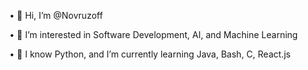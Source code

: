 • 👋 Hi, I’m @Novruzoff

• 👀 I’m interested in Software Development, AI, and Machine Learning

• 🌱 I know Python, and I’m currently learning Java, Bash, C, React.js

<!--
**Novruzoff/Novruzoff** is a ✨ _special_ ✨ repository because its `README.md` (this file) appears on your GitHub profile.

Here are some ideas to get you started:

- 🔭 I’m currently working on ...
- 🌱 I’m currently learning ...
- 👯 I’m looking to collaborate on ...
- 🤔 I’m looking for help with ...
- 💬 Ask me about ...
- 📫 How to reach me: ...
- 😄 Pronouns: ...
- ⚡ Fun fact: ...
-->
